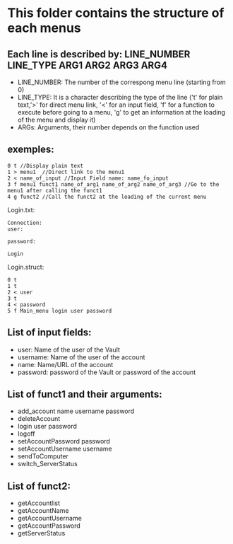 # This folder contains the structure of each menus

## Each line is described by: LINE_NUMBER LINE_TYPE ARG1 ARG2 ARG3 ARG4
- LINE_NUMBER: The number of the correspong menu line (starting from 0)
- LINE_TYPE: It is a character describing the type of the line ('t' for plain text,'>' for direct menu link, '<' for an input field, 'f' for a function to execute before going to a menu, 'g' to get an information at the loading of the menu and display it)
- ARGs: Arguments, their number depends on the function used

## exemples:
```
0 t //Display plain text
1 > menu1  //Direct link to the menu1
2 < name_of_input //Input Field name: name_fo_input
3 f menu1 funct1 name_of_arg1 name_of_arg2 name_of_arg3 //Go to the menu1 after calling the funct1
4 g funct2 //Call the funct2 at the loading of the current menu
```

Login.txt:
```
Connection:
user:

password:

Login
```
Login.struct:
```
0 t
1 t
2 < user
3 t
4 < password
5 f Main_menu login user password
```

## List of input fields:
- user: Name of the user of the Vault
- username: Name of the user of the account
- name: Name/URL of the account
- password: password of the Vault or password of the account

## List of funct1 and their arguments:
- add_account name username password
- deleteAccount
- login user password
- logoff
- setAccountPassword password
- setAccountUsername username
- sendToComputer
- switch_ServerStatus

## List of funct2:
- getAccountlist
- getAccountName
- getAccountUsername
- getAccountPassword
- getServerStatus